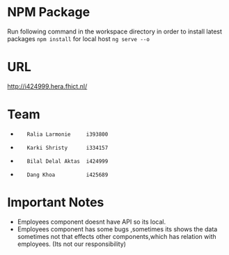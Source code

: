 # NPM Package
Run following command in the workspace directory in order to install latest packages
`npm install`
 for local host
`ng serve --o`

# URL
http://i424999.hera.fhict.nl/

# Team
-        Ralia Larmonie     i393800
-        Karki Shristy      i334157
-        Bilal Delal Aktas  i424999
-        Dang Khoa          i425689

# Important Notes
- Employees component doesnt have API so its local.
- Employees component has some bugs ,sometimes its shows the data sometimes not 
that effects other components,which has relation with employees.
(Its not our responsibility)
